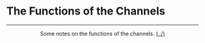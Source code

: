 # The Functions of the Channels

---

<center>
<p>Some notes on the functions of the channels. <a href="../../../Home.html">(../)</a></p>
</center>

